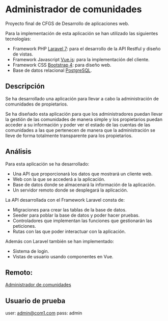 # Administrador de comunidades

Proyecto final de CFGS de Desarrollo de aplicaciones web.

Para la implementación de esta aplicación se han utilizado las siguientes tecnologías:
- Framework PHP [Laravel 7](https://laravel.com/): para el desarrollo de la API Restful y diseño de vistas.
- Framework Javascript [Vue.js](https://vuejs.org/): para la implementación del cliente.
- Framework CSS [Bootstrap 4](https://getbootstrap.com/): para diseño web.
- Base de datos relacional [PostgreSQL](https://www.postgresql.org/).

## Descripción

Se ha desarrollado una aplicación para llevar a cabo la administración de comunidades de propietarios.

Se ha diseñado esta aplicación para que los administradores puedan llevar la gestión de las comunidades de manera simple y los propietarios puedan acceder a su información y poder ver el estado de las cuentas de las comunidades a las que pertenecen de manera que la administración se lleve de forma totalmente transparente para los propietarios.

## Análisis

Para esta aplicación se ha desarrollado:
- Una API que proporcionará los datos que mostrará un cliente web.
- Web con la que se accederá a la aplicación.
- Base de datos donde se almacenará la información de la aplicación.
- Un servidor remoto donde se desplegará la aplicación.

La API desarrollada con el Framework Laravel consta de:
- Migraciones para crear las tablas de la base de datos.
- Seeder para poblar la base de datos y poder hacer pruebas.
- Controladores que implementan las funciones que gestionarán las peticiones.
- Rutas con las que poder interactuar con la aplicación.

Además con Laravel también se han implementado:
- Sistema de login.
- Vistas de usuario usando componentes en Vue.
## Remoto:

[Administrador de comunidades](http://enavarro.sytes.net)

## Usuario de prueba

user: admin@com1.com
pass: admin

